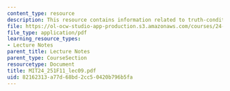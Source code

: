 ```yaml
---
content_type: resource
description: This resource contains information related to truth-conditional theories.
file: https://ol-ocw-studio-app-production.s3.amazonaws.com/courses/24-251-introduction-to-philosophy-of-language-fall-2011/82162313a77d68bd2cc50420b796b5fa_MIT24_251F11_lec09.pdf
file_type: application/pdf
learning_resource_types:
- Lecture Notes
parent_title: Lecture Notes
parent_type: CourseSection
resourcetype: Document
title: MIT24_251F11_lec09.pdf
uid: 82162313-a77d-68bd-2cc5-0420b796b5fa
---
```

